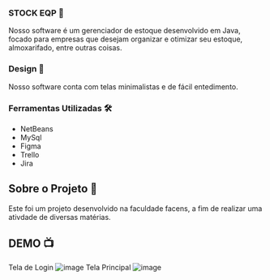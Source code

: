 ### STOCK EQP 📱

Nosso software é um gerenciador de estoque desenvolvido em Java, focado para empresas que desejam organizar e otimizar seu estoque, almoxarifado, entre outras coisas.

### Design 💈

Nosso software conta com telas minimalistas e de fácil entedimento.

### Ferramentas Utilizadas 🛠️

* NetBeans
* MySql
* Figma
* Trello
* Jira


## Sobre o Projeto 🚩

Este foi um projeto desenvolvido na faculdade facens, a fim de realizar uma ativdade de diversas matérias.



## DEMO 📺

Tela de Login 
![image](https://user-images.githubusercontent.com/89360553/172727610-9297f1fd-f8c4-4d27-9431-0d7c600d4f22.png)
Tela Principal
![image](https://user-images.githubusercontent.com/89360553/172727566-7e776663-7c2d-47bb-a85e-5b9f964fce7b.png)

 




